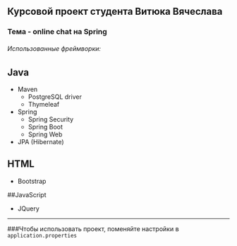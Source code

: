 ## Курсовой проект студента Витюка Вячеслава
### Тема - online chat на Spring
###### Использованные фреймворки:

## Java
* Maven
  * PostgreSQL driver
  * Thymeleaf
* Spring
  * Spring Security
  * Spring Boot
  * Spring Web
* JPA (Hibernate)

## HTML
* Bootstrap

##JavaScript
* JQuery

------------------------

###Чтобы использовать проект, поменяйте настройки в `application.properties`